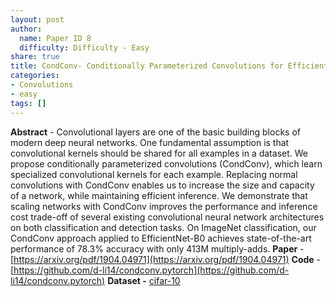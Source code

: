 ```yaml
---
layout: post
author:
  name: Paper ID 8
  difficulty: Difficulty - Easy
share: true
title: CondConv- Conditionally Parameterized Convolutions for Efficient Inference
categories:
- Convolutions
- easy
tags: []
---
```

**Abstract** - Convolutional layers are one of the basic building blocks of modern deep neural networks. One fundamental assumption is that convolutional kernels should be shared for all examples in a dataset. We propose conditionally parameterized convolutions (CondConv), which learn specialized convolutional kernels for each example. Replacing normal convolutions with CondConv enables us to increase the size and capacity of a network, while maintaining efficient inference. We demonstrate that scaling networks with CondConv improves the performance and inference cost trade-off of several existing convolutional neural network architectures on both classification and detection tasks. On ImageNet classification, our CondConv approach applied to EfficientNet-B0 achieves state-of-the-art performance of 78.3% accuracy with only 413M multiply-adds.
**Paper** - [https://arxiv.org/pdf/1904.04971](https://arxiv.org/pdf/1904.04971)
**Code** - [https://github.com/d-li14/condconv.pytorch](https://github.com/d-li14/condconv.pytorch)
**Dataset -** [cifar-10](cifar-10)
    